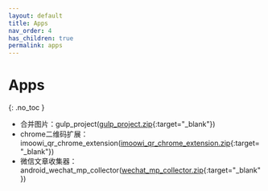 ```yaml
---
layout: default
title: Apps
nav_order: 4
has_children: true
permalink: apps
---
```


# Apps
{: .no_toc }

- 合并图片：gulp_project([gulp_project.zip](/assets/attach/gulp_project.zip){:target="_blank"})
- chrome二维码扩展：imoowi_qr_chrome_extension([imoowi_qr_chrome_extension.zip](/assets/attach/imoowi_qr_chrome_extension.zip){:target="_blank"})
- 微信文章收集器：android_wechat_mp_collector([wechat_mp_collector.zip](/assets/attach/wechat_mp_collector.zip){:target="_blank"})
  




<link rel="stylesheet" href="https://imsun.github.io/gitment/style/default.css">
<script src="https://imsun.github.io/gitment/dist/gitment.browser.js"></script>
<script type="text/javascript">
const gitment = new Gitment({
  id: location.href, 
  owner: 'imoowi',
  repo: 'https://github.com/imoowi/imoowi.github.io/issues',
  oauth: {
    client_id: 'c8000586a21c80291476',
    client_secret: '043d2b75bd32c8d03f65d088bbd475c563a287f4',
  }
});
document.body.appendChild(gitment.render())
</script>
